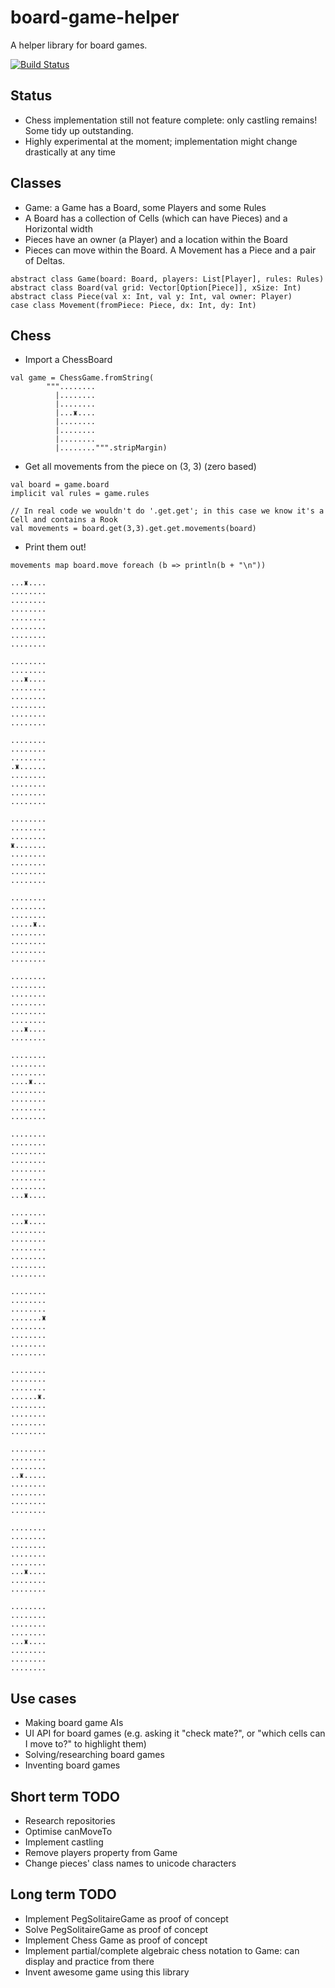 # board-game-helper
A helper library for board games.

[![Build Status](https://travis-ci.org/MarianoGappa/board-game-helper.png)](https://travis-ci.org/MarianoGappa/board-game-helper)

## Status

- Chess implementation still not feature complete: only castling remains! Some tidy up outstanding.
- Highly experimental at the moment; implementation might change drastically at any time

## Classes

- Game: a Game has a Board, some Players and some Rules
- A Board has a collection of Cells (which can have Pieces) and a Horizontal width
- Pieces have an owner (a Player) and a location within the Board
- Pieces can move within the Board. A Movement has a Piece and a pair of Deltas.

```
abstract class Game(board: Board, players: List[Player], rules: Rules)
abstract class Board(val grid: Vector[Option[Piece]], xSize: Int)
abstract class Piece(val x: Int, val y: Int, val owner: Player)
case class Movement(fromPiece: Piece, dx: Int, dy: Int)
```

## Chess

- Import a ChessBoard
```
val game = ChessGame.fromString(
        """........
          |........
          |........
          |...♜....
          |........
          |........
          |........
          |........""".stripMargin)
```
- Get all movements from the piece on (3, 3) (zero based)
```
val board = game.board
implicit val rules = game.rules

// In real code we wouldn't do '.get.get'; in this case we know it's a Cell and contains a Rook
val movements = board.get(3,3).get.get.movements(board)
```
- Print them out!
```
movements map board.move foreach (b => println(b + "\n"))

...♜....
........
........
........
........
........
........
........

........
........
...♜....
........
........
........
........
........

........
........
........
.♜......
........
........
........
........

........
........
........
♜.......
........
........
........
........

........
........
........
.....♜..
........
........
........
........

........
........
........
........
........
........
...♜....
........

........
........
........
....♜...
........
........
........
........

........
........
........
........
........
........
........
...♜....

........
...♜....
........
........
........
........
........
........

........
........
........
.......♜
........
........
........
........

........
........
........
......♜.
........
........
........
........

........
........
........
..♜.....
........
........
........
........

........
........
........
........
........
...♜....
........
........

........
........
........
........
...♜....
........
........
........
```

## Use cases

- Making board game AIs
- UI API for board games (e.g. asking it "check mate?", or "which cells can I move to?" to highlight them)
- Solving/researching board games
- Inventing board games

## Short term TODO

- Research repositories
- Optimise canMoveTo
- Implement castling
- Remove players property from Game
- Change pieces' class names to unicode characters

## Long term TODO

- Implement PegSolitaireGame as proof of concept
- Solve PegSolitaireGame as proof of concept
- Implement Chess Game as proof of concept
- Implement partial/complete algebraic chess notation to Game: can display and practice from there
- Invent awesome game using this library
